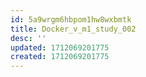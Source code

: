 ```yaml
---
id: 5a9wrgm6hbpom1hw8wxbmtk
title: Docker_v_m1_study_002
desc: ''
updated: 1712069201775
created: 1712069201775
---
```

